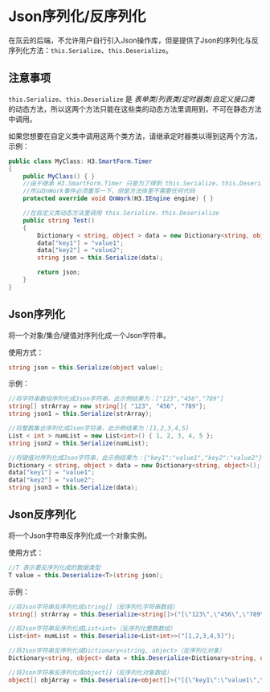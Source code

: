 # Json序列化/反序列化

在氚云的后端，不允许用户自行引入Json操作库，但是提供了Json的序列化与反序列化方法：```this.Serialize```、```this.Deserialize```。

## 注意事项

```this.Serialize```、```this.Deserialize``` 是 *表单类*/*列表类*/*定时器类*/*自定义接口类* 的动态方法，所以这两个方法只能在这些类的动态方法里调用到，不可在静态方法中调用。

如果您想要在自定义类中调用这两个类方法，请继承定时器类以得到这两个方法，示例：
``` cs
public class MyClass: H3.SmartForm.Timer
{
    public MyClass() { }
    //由于继承 H3.SmartForm.Timer 只是为了得到 this.Serialize、this.Deserialize 两个方法
    //所以OnWork事件必须重写一下，但是方法体里不需要任何代码
    protected override void OnWork(H3.IEngine engine) { }

    //在自定义类动态方法里调用 this.Serialize、this.Deserialize
    public string Test()
    {
        Dictionary < string, object > data = new Dictionary<string, object>();
        data["key1"] = "value1";
        data["key2"] = "value2";
        string json = this.Serialize(data);

        return json;
    }
}
```


## Json序列化

将一个对象/集合/键值对序列化成一个Json字符串。

使用方式：
``` cs
string json = this.Serialize(object value);
```

示例：
``` cs
//将字符串数组序列化成Json字符串，此示例结果为：["123","456","789"]
string[] strArray = new string[]{ "123", "456", "789"};
string json1 = this.Serialize(strArray);

//将整数集合序列化成Json字符串，此示例结果为：[1,2,3,4,5]
List < int > numList = new List<int>() { 1, 2, 3, 4, 5 };
string json2 = this.Serialize(numList);

//将键值对序列化成Json字符串，此示例结果为：{"key1":"value1","key2":"value2"}
Dictionary < string, object > data = new Dictionary<string, object>();
data["key1"] = "value1";
data["key2"] = "value2";
string json3 = this.Serialize(data);
```


## Json反序列化

将一个Json字符串反序列化成一个对象实例。

使用方式：
``` cs
//T 表示要反序列化成的数据类型
T value = this.Deserialize<T>(string json);
```

示例：
``` cs
//将Json字符串反序列化成string[]（反序列化字符串数组）
string[] strArray = this.Deserialize<string[]>("[\"123\",\"456\",\"789\"]");

//将Json字符串反序列化成List<int>（反序列化整数数组）
List<int> numList = this.Deserialize<List<int>>("[1,2,3,4,5]");

//将Json字符串反序列化成Dictionary<string, object>（反序列化对象）
Dictionary<string, object> data = this.Deserialize<Dictionary<string, object>>("{\"key1\":\"value1\",\"key2\":\"value2\"}");

//将Json字符串反序列化成object[]（反序列化对象数组）
object[] objArray = this.Deserialize<object[]>("[{\"key1\":\"value1\",\"key2\":\"value2\"},{\"key1\":\"value3\",\"key2\":\"value4\"}]");
```
